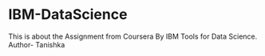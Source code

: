 # IBM-DataScience
This is about the Assignment from Coursera By IBM Tools for Data Science.
<br>
Author- Tanishka
